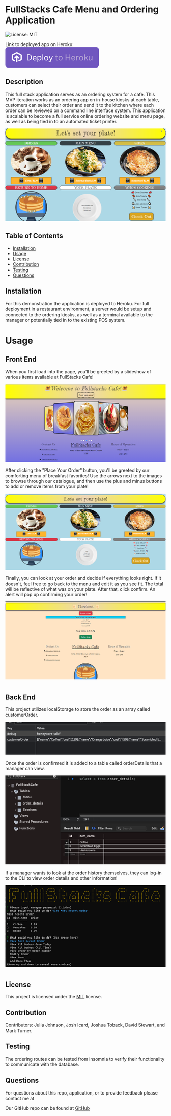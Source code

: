 # FullStacks Cafe Menu and Ordering Application
![License: MIT](https://img.shields.io/badge/License-MIT-yellow.svg)

Link to deployed app on Heroku: [![HerokuButton](./public/images/button.svg)](https://fullstackscafe.herokuapp.com/home.html)

## Description
This full stack application serves as an ordering system for a cafe. This MVP iteration works as an ordering app on in-house kiosks at each table, customers can select their order and send it  to the kitchen where each order can be reviewed on a command line interface system. This application is scalable to become a full service online ordering website and menu page, as well as being tied in to an automated ticket printer.

![Image](./public/images/readmephoto.png)

## Table of Contents
* [Installation](#installation)
* [Usage](#usage)
* [License](#license)
* [Contribution](#contribution)
* [Testing](#testing)
* [Questions](#questions)

## Installation
For this demonstration the application is deployed to Heroku. For full deployment in a restaurant environment, a server would be setup and connected to the ordering kiosks, as well as a terminal available to the manager or potentially tied in to the existing POS system.

# Usage

## Front End

When you first load into the page, you'll be greeted by a slideshow of various items available at FullStacks Cafe!

 ![IntroPage](/public/images/README/HomePage.png)

After clicking the "Place Your Order" button, you'll be greeted by our comforting menu of breakfast favorites! Use the arrows next to the images to browse through our catalogue, and then use the plus and minus buttons to add or remove items from your plate! 

![MenuPage](/public/images/README/MenuPage.png)

Finally, you can look at your order and decide if everything looks right. If it doesn't, feel free to go back to the menu and edit it as you see fit. The total will be reflective of what was on your plate. After that, click confirm. An alert will pop up confirming your order! 

![CheckoutPage](/public/images/README/CheckoutPage.png)

#

## Back End

This project utilizes localStorage to store the order as an array called customerOrder. 

![localstorage](/public/images/README/LocalStorage.png)

Once the order is confirmed it is added to a table called orderDetails that a manager can view. 

![orderDetails](/public/images/README/Table.png)

If a manager wants to look at the order history themselves, they can log-in to the CLI to view order details and other information! 

![Manager](/public/images/README/Manager.png)
# 

## License
This project is licensed under the <a href="https://opensource.org/licenses/MIT">MIT</a> license.

## Contribution
Contributors: Julia Johnson, Josh Icard, Joshua Toback, David Stewart, and Mark Turner.

## Testing
The ordering routes can be tested from insomnia to verify their functionality to communicate with the database.

## Questions
For questions about this repo, application, or to provide feedback please contact me at 

Our GitHub repo can be found at [GitHub](https://github.com/JoshuaToback/FullStacks-Cafe)
